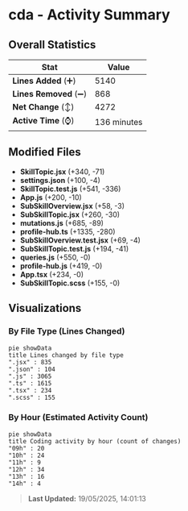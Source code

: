 # cda - Activity Summary 

## Overall Statistics

| Stat                   | Value                                                             |
| ---------------------- | ----------------------------------------------------------------- |
| **Lines Added** (➕)   | 5140                                          |
| **Lines Removed** (➖) | 868                                        |
| **Net Change** (↕)    | 4272                |
| **Active Time** (⌚)   | 136 minutes |


## Modified Files
- **SkillTopic.jsx** (+340, -71)
- **settings.json** (+100, -4)
- **SkillTopic.test.js** (+541, -336)
- **App.js** (+200, -10)
- **SubSkillOverview.jsx** (+58, -3)
- **SubSkillTopic.jsx** (+260, -30)
- **mutations.js** (+685, -89)
- **profile-hub.ts** (+1335, -280)
- **SubSkillOverview.test.jsx** (+69, -4)
- **SubSkillTopic.test.js** (+194, -41)
- **queries.js** (+550, -0)
- **profile-hub.js** (+419, -0)
- **App.tsx** (+234, -0)
- **SubSkillTopic.scss** (+155, -0)

## Visualizations

### By File Type (Lines Changed)

```mermaid
pie showData
title Lines changed by file type
".jsx" : 835
".json" : 104
".js" : 3065
".ts" : 1615
".tsx" : 234
".scss" : 155
```

### By Hour (Estimated Activity Count)

```mermaid
pie showData
title Coding activity by hour (count of changes)
"09h" : 20
"10h" : 24
"11h" : 9
"12h" : 34
"13h" : 16
"14h" : 4
```


> **Last Updated:** 19/05/2025, 14:01:13